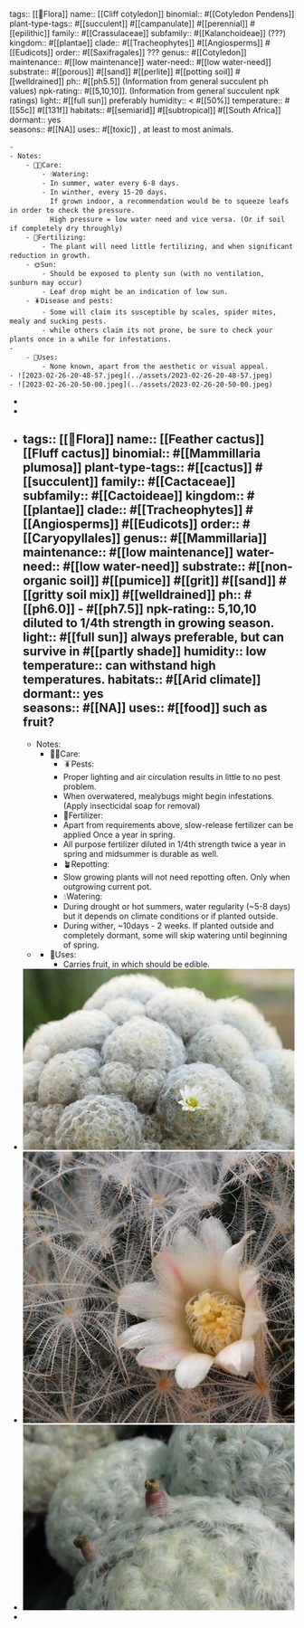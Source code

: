 tags::  [[🌱Flora]]
name:: [[Cliff cotyledon]] 
binomial:: #[[Cotyledon Pendens]]
plant-type-tags:: #[[succulent]] #[[campanulate]] #[[perennial]] #[[epilithic]]
family:: #[[Crassulaceae]]
subfamily:: #[[Kalanchoideae]] (???) 
kingdom:: #[[plantae]]
clade:: #[[Tracheophytes]] #[[Angiosperms]] #[[Eudicots]]
order:: #[[Saxifragales]] ???
genus:: #[[Cotyledon]]
maintenance:: #[[low maintenance]]
water-need:: #[[low water-need]]
substrate:: #[[porous]] #[[sand]] #[[perlite]] #[[potting soil]] #[[welldrained]]
ph:: #[[ph5.5]] (Information from general succulent ph values)
npk-rating:: #[[5,10,10]]. (Information from general succulent npk ratings)
light:: #[[full sun]] preferably 
humidity:: < #[[50%]] 
temperature:: #[[55c]] #[[131f]]
habitats::  #[[semiarid]] #[[subtropical]] #[[South Africa]]
dormant:: yes  
seasons::  #[[NA]] 
uses:: #[[toxic]] , at least to most animals.

	-
	- Notes:
		- 🤲🏼Care:
			- 💧Watering:
			- In summer, water every 6-8 days.
			- In winther, every 15-20 days. 
			  If grown indoor, a recommendation would be to squeeze leafs in order to check the pressure. 
			  High pressure = low water need and vice versa. (Or if soil if completely dry throughly)
		- 🧃Fertilizing:
			- The plant will need little fertilizing, and when significant reduction in growth.
		- 🌞Sun:
			- Should be exposed to plenty sun (with no ventilation, sunburn may occur)
			- Leaf drop might be an indication of low sun.
		- 🪳Disease and pests:
			- Some will claim its susceptible by scales, spider mites, mealy and sucking pests.
			- while others claim its not prone, be sure to check your plants once in a while for infestations.
	-
		- 🧪Uses:
			- None known, apart from the aesthetic or visual appeal.
	- ![2023-02-26-20-48-57.jpeg](../assets/2023-02-26-20-48-57.jpeg)
	- ![2023-02-26-20-50-00.jpeg](../assets/2023-02-26-20-50-00.jpeg)
-
-
- tags::  [[🌱Flora]]
  name:: [[Feather cactus]] [[Fluff cactus]]
  binomial:: #[[Mammillaria plumosa]]
  plant-type-tags:: #[[cactus]] #[[succulent]]
  family:: #[[Cactaceae]]
  subfamily:: #[[Cactoideae]] 
  kingdom:: #[[plantae]]
  clade:: #[[Tracheophytes]] #[[Angiosperms]] #[[Eudicots]]
  order:: #[[Caryopyllales]]
  genus:: #[[Mammillaria]]
  maintenance:: #[[low maintenance]]
  water-need:: #[[low water-need]]
  substrate:: #[[non-organic soil]] #[[pumice]] #[[grit]] #[[sand]] #[[gritty soil mix]] #[[welldrained]]
  ph:: #[[ph6.0]] - #[[ph7.5]]
  npk-rating:: 5,10,10 diluted to 1/4th strength in growing season.  
  light:: #[[full sun]] always preferable, but can survive in #[[partly shade]] 
  humidity:: low
  temperature:: can withstand high temperatures.
  habitats::  #[[Arid climate]]
  dormant:: yes  
  seasons::  #[[NA]] 
  uses:: #[[food]] such as fruit?
	-
	- Notes:
		- 🤲🏼Care:
			- 🪳Pests:
			- Proper lighting and air circulation results in little to no pest problem.
			- When overwatered, mealybugs might begin infestations. (Apply insecticidal soap for removal)
			- 🧃Fertilizer:
			- Apart from requirements above, slow-release fertilizer can be applied Once a year in spring.
			- All purpose fertilizer diluted in 1/4th strength twice a year in spring and midsummer is durable as well.
			- 🪴Repotting:
			- Slow growing plants will not need repotting often. Only when outgrowing current pot.
			- 💧Watering:
			- During drought or hot summers, water regularity (~5-8 days) but it depends on climate conditions or if planted outside.
			- During wither, ~10days - 2 weeks. If planted outside and completely dormant, some will skip watering until beginning of spring.
	-
		- 🧪Uses:
			- Carries fruit, in which should be edible.
- ![2023-02-26-23-26-40.jpeg](../assets/2023-02-26-23-26-40.jpeg)
- ![2023-02-26-23-26-50.jpeg](../assets/2023-02-26-23-26-50.jpeg)
- ![2023-02-26-23-26-58.jpeg](../assets/2023-02-26-23-26-58.jpeg)
-
